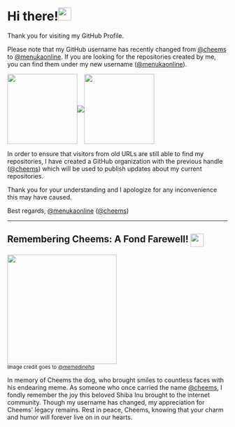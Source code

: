 # Hi there!<img src="https://user-images.githubusercontent.com/28010975/210132376-83059ce7-f072-409a-ad06-0aa563d2fb6f.png" width="30">

Thank you for visiting my GitHub Profile. 

Please note that my GitHub username has recently changed from [@cheems](https://github.com/cheems) to [@menukaonline](https://github.com/menukaonline). If you are looking for the repositories created by me, you can find them under my new username ([@menukaonline](https://github.com/menukaonline)). 

<a href="https://github.com/cheems"><img src="https://user-images.githubusercontent.com/28010975/210105818-e9190a17-157a-4bd9-ab92-900e3e55e908.png" width="160" align="center"></a><img src="https://user-images.githubusercontent.com/28010975/210132373-5de1924e-349b-4c43-9188-225f86a6d07e.png" align="center"><a href="https://github.com/menukaonline"><img src="https://user-images.githubusercontent.com/28010975/210105820-f1d03dae-b8aa-4468-9666-acfa07cf6c2d.png" width="160" align="center"></a>

In order to ensure that visitors from old URLs are still able to find my repositories, I have created a GitHub organization with the previous handle ([@cheems](https://github.com/cheems)) which will be used to publish updates about my current repositories. 

Thank you for your understanding and I apologize for any inconvenience this may have caused. 

Best regards, 
[@menukaonline](https://github.com/menukaonline) ([@cheems](https://github.com/cheems))

<hr>

## Remembering Cheems: A Fond Farewell! <img src="https://github.com/menukaonline/menukaonline/assets/28010975/9a99d923-5c59-4394-b224-081c57ff2ccb" width="30" align="top">


<img src="https://github.com/menukaonline/menukaonline/assets/28010975/64f8ca70-1eb6-43a6-b72b-33d2beae490c" width="250"><br>
<sub>Image credit goes to <a href="https://www.instagram.com/memedinehq/">@memedinehq</a></sub>

In memory of Cheems the dog, who brought smiles to countless faces with his endearing meme. As someone who once carried the name [@cheems](https://github.com/cheems), I fondly remember the joy this beloved Shiba Inu brought to the internet community. Though my username has changed, my appreciation for Cheems' legacy remains. Rest in peace, Cheems, knowing that your charm and humor will forever live on in our hearts.



